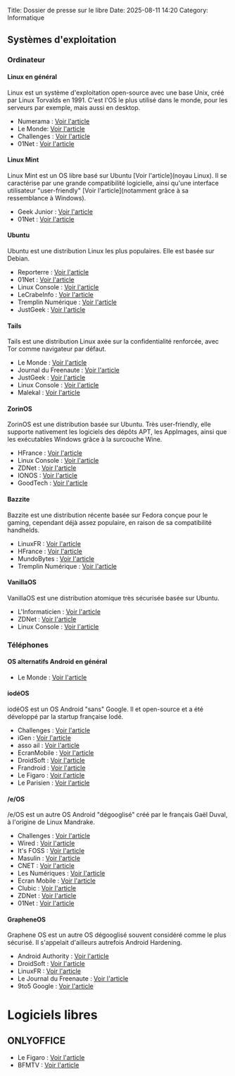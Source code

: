 Title: Dossier de presse sur le libre
Date: 2025-08-11 14:20
Category: Informatique

## Systèmes d'exploitation

### Ordinateur

#### Linux en général
Linux est un système d'exploitation open-source avec une base Unix, créé par Linux Torvalds en 1991. C'est l'OS le plus utilisé dans le monde, pour les serveurs par exemple, mais aussi en desktop.

* Numerama : [Voir l'article](https://www.numerama.com/tech/723035-comment-essayer-linux-sans-toucher-a-son-installation-windows.html)
* Le Monde: [Voir l'article](https://www.lemonde.fr/pixels/article/2015/08/04/cinq-systemes-d-exploitation-pour-snober-windows-10-et-mac-os_4710726_4408996.html)
* Challenges : [Voir l'article](https://www.challenges.fr/economie/chez-nous-teams-cest-fini-une-region-allemande-tourne-le-dos-a-microsoft_605969)
* 01Net : [Voir l'article](https://www.cafeyn.co/fr/article/62838/01net/2025-03-12/linux-los-du-peuple)

#### Linux Mint
Linux Mint est un OS libre basé sur Ubuntu [Voir l'article](noyau Linux). Il se caractérise par une grande compatibilité logicielle, ainsi qu'une interface utilisateur "user-friendly" [Voir l'article](notamment grâce à sa ressemblance à Windows).

* Geek Junior : [Voir l'article](https://www.geekjunior.fr/comment-passer-a-linux-numero-avril-magazine-geek-junior-63335/)
* 01Net : [Voir l'article](https://www.cafeyn.co/fr/article/b5f79/01net-hors-serie/2024-02-08/bien-debuter-avec-linux-mint)

#### Ubuntu
Ubuntu est une distribution Linux les plus populaires. Elle est basée sur Debian.

* Reporterre : [Voir l'article](https://reporterre.net/Halte-a-l-obsolescence-Les-vieux-ordinateurs-reprennent-vie-avec-le-systeme)
* 01Net : [Voir l'article](https://www.cafeyn.co/fr/article/52a6b/01net-hors-serie/2023-08-11/de-windows-a-ubuntu-mode-demploi)
* Linux Console : [Voir l'article](https://fr.linux-console.net/?p=35808)
* LeCrabeInfo : [Voir l'article](https://lecrabeinfo.net/tutoriels/passer-de-windows-a-linux-pourquoi-et-comment/)
* Tremplin Numérique : [Voir l'article](https://www.tremplin-numerique.org/passer-de-windows-a-linux-un-guide-de-migration-etape-par-etape)
* JustGeek : [Voir l'article](https://www.justgeek.fr/guide-pour-passer-de-windows-a-linux-39870/)

#### Tails

Tails est une distribution Linux axée sur la confidentialité renforcée, avec Tor comme navigateur par défaut.

* Le Monde : [Voir l'article](https://www.lemonde.fr/pixels/article/2015/02/12/source-sure-une-plate-forme-securisee-pour-lanceurs-d-alerte_4574820_4408996.html)
* Journal du Freenaute : [Voir l'article](https://www.journaldufreenaute.fr/tails-linux-naviguer-anonymement/)
* JustGeek : [Voir l'article](https://www.justgeek.fr/tails-la-distribution-linux-qui-protege-votre-vie-privee-99433/)
* Linux Console : [Voir l'article](https://fr.linux-console.net/?p=13040)
* Malekal : [Voir l'article](https://www.malekal.com/tails-os-contre-censure-anonymat/)

#### ZorinOS
ZorinOS est une distribution basée sur Ubuntu. Très user-friendly, elle supporte nativement les logiciels des dépôts APT, les AppImages, ainsi que les exécutables Windows grâce à la surcouche Wine.

* HFrance : [Voir l'article](https://www.hfrance.fr/de-windows-a-la-liberte-zorin-os-18-une-migration-linux-sans-effort.html)
* Linux Console : [Voir l'article](https://fr.linux-console.net/?p=12756)
* ZDNet : [Voir l'article](https://www.zdnet.fr/guide-achat/zorin-os-l-exemple-de-ce-que-devrait-etre-un-systeme-d-exploitation-pour-ordinateur-39957276.htm)
* IONOS : [Voir l'article](https://www.ionos.fr/digitalguide/serveur/configuration/zorin-os/)
* GoodTech : [Voir l'article](https://goodtech.info/zorinos-nouvelle-version-nouveautes/)

#### Bazzite
Bazzite est une distribution récente basée sur Fedora conçue pour le gaming, cependant déjà assez populaire, en raison de sa compatibilité handhelds.

 * LinuxFR : [Voir l'article](https://linuxfr.org/users/xenom/journaux/petit-retour-d-experience-sur-bazzite)
 * HFrance : [Voir l'article](https://www.hfrance.fr/5-raisons-dutiliser-bazzite-plutot-que-windows-sur-votre-pc-de-jeu.html)
 * MundoBytes : [Voir l'article](https://mundobytes.com/fr/bazzite-linux/)
 * Tremplin Numérique : [Voir l'article](https://www.tremplin-numerique.org/5-raisons-de-remplacer-steamos-par-bazzite-et-3-raisons-de-ne-pas)

#### VanillaOS
VanillaOS est une distribution atomique très sécurisée basée sur Ubuntu.

 * L'Informaticien : [Voir l'article](https://www.cafeyn.co/fr/article/30abb/linformaticien/2023-04-14/une-nouvelle-approche-de-la-securite-avec-vanilla-os)
 * ZDNet : [Voir l'article](https://www.zdnet.fr/guide-achat/vanilla-os-propose-une-nouvelle-approche-de-la-securite-sur-linux-39952260.htm)
 * Linux Console : [Voir l'article](https://fr.linux-console.net/?p=33573)
### Téléphones

#### OS alternatifs Android en général
 * Le Monde : [Voir l'article](https://www.lemonde.fr/pixels/article/2022/11/12/un-smartphone-android-sans-google-c-est-possible-qu-en-pensent-les-utilisateurs_6149559_4408996.html)

#### iodéOS
iodéOS est un OS Android "sans" Google. Il et open-source et a été développé par la startup française Iodé.

* Challenges : [Voir l'article](https://www.challenges.fr/entreprise/tech-numerique/smartphone-la-solution-francaise-anti-tracage-publicitaire_739240)
* iGen : [Voir l'article](https://www.igen.fr/android/2025/01/eos-et-iode-les-deux-android-francais-qui-tracent-leur-route-sans-google-148225)
* asso ail : [Voir l'article](https://asso-ail.org/2021/07/23/iodeos-lalternative-made-in-france/)
* EcranMobile : [Voir l'article](https://www.ecranmobile.fr/iodeOS-Premium-un-OS-mobile-optimise-pour-la-protection-des-donnees_a75734.html)
* DroidSoft : [Voir l'article](https://droidsoft.fr/2023/04/15/iodeos-la-surcouche-android-respectueuse-de-la-vie-privee/)
* Frandroid : [Voir l'article](https://www.frandroid.com/produits-android/2411636_ce-nouveau-smartphone-equipe-dun-os-francais-veut-placer-votre-vie-privee-au-sommet-de-ses-priorites)
* Le Figaro : [Voir l'article](https://www.lefigaro.fr/secteur/high-tech/iode-le-logiciel-francais-qui-protege-les-donnees-de-vos-smartphones-20210908)
* Le Parisien : [Voir l'article](https://www.leparisien.fr/high-tech/le-parisien-a-teste-les-smartphones-anti-trackers-publicitaires-de-iode-09-12-2021-CHLDID34ORGNVGE7G7U2LB7TQQ.php)

#### /e/OS
/e/OS est un autre OS Android "dégooglisé" créé par le français Gaël Duval, à l'origine de Linux Mandrake.

* Challenges : [Voir l'article](https://www.challenges.fr/vie-entreprise/club-entrepreneurs/murena-le-logiciel-d-exploitation-qui-bloque-les-pisteurs-sur-smartphone_852720)
* Wired : [Voir l'article](https://www.wired.com/story/e-os-review/)
* It's FOSS : [Voir l'article](https://itsfoss.com/e-os-review/)
* Masulin : [Voir l'article](https://www.masculin.com/high-tech/561807-murena-one-test-smartphone-francais-anti-google/)
* CNET : [Voir l'article](https://www.cnetfrance.fr/news/murena-one-un-smartphone-degooglise-et-made-in-france-39942906.htm)
* Les Numériques : [Voir l'article](https://www.lesnumeriques.com/telephone-portable/murena-lance-la-v2-de-son-interface-e-os-n221824.html)
* Ecran Mobile : [Voir l'article](https://www.ecranmobile.fr/Murena-2-Le-Smartphone-Revolutionnaire-Axe-sur-la-Vie-Privee-et-l-Innovation-Technologique_a75250.html)
* Clubic : [Voir l'article](https://www.clubic.com/actualite-506464-le-murena-2-un-mobile-avec-un-commutateur-vie-privee-explose-son-financement-participatif.html)
* ZDNet : [Voir l'article](https://www.zdnet.fr/blogs/l-esprit-libre/libre-et-open-source-express-smile-smartphone-murena-conversions-aux-logiciels-proprietaires-39962154.htm)
* 01Net : [Voir l'article](https://www.cafeyn.co/fr/article/a51b4/01net/2024-01-24/murena-eos-un-smarthone-android-sans-fuites-de-donnees)

#### GrapheneOS
Graphene OS est un autre OS dégooglisé souvent considéré comme le plus sécurisé. Il s'appelait d'ailleurs autrefois Android Hardening.

* Android Authority : [Voir l'article](https://www.androidauthority.com/grapheneos-3287030/)
* DroidSoft : [Voir l'article](https://droidsoft.fr/2025/04/17/grapheneos-un-systeme-dexploitation-android-pour-google-pixel-mais-sans-google/)
* LinuxFR : [Voir l'article](https://linuxfr.org/news/retour-d-experience-sur-l-utilisation-de-grapheneos-rom-android-libre)
* Le Journal du Freenaute : [Voir l'article](https://www.journaldufreenaute.fr/quest-ce-que-grapheneos-il-rend-android-plus-prive/)
* 9to5 Google : [Voir l'article](https://9to5google.com/2024/04/16/grapheneos-review-de-googled-goodness-video/)

# Logiciels libres

## ONLYOFFICE

* Le Figaro : [Voir l'article](https://www.lefigaro.fr/lyon/a-lyon-les-ecologistes-abandonnent-microsoft-pour-renforcer-la-souverainete-technologique-des-services-publics-20250625)
* BFMTV : [Voir l'article](https://www.bfmtv.com/lyon/la-mairie-de-lyon-se-separe-de-la-suite-microsoft-office-au-titre-de-sa-souverainete-numerique_AN-202506240691.html)